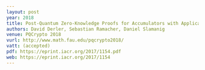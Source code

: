 ```yaml
---
layout: post
year: 2018	
title: Post-Quantum Zero-Knowledge Proofs for Accumulators with Applications to Ring Signatures from Symmetric-Key Primitives
authors: David Derler, Sebastian Ramacher, Daniel Slamanig
venue: PQCrypto 2018
vurl: http://www.math.fau.edu/pqcrypto2018/
vatt: (accepted)
pdf: https://eprint.iacr.org/2017/1154.pdf
web: https://eprint.iacr.org/2017/1154
---
```


